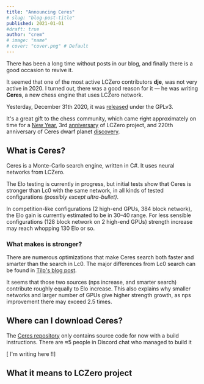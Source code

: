 ```yaml
---
title: "Announcing Ceres"
# slug: "blog-post-title"
published: 2021-01-01
#draft: true
author: "crem"
# image: "name"
# cover: "cover.png" # Default
---
```


There has been a long time without posts in our blog, and finally there is a
good occasion to revive it.

It seemed that one of the most active LCZero contributors **dje**, was not
very active in 2020. I turned out, there was a good reason for it — he was
writing **Ceres**, a new chess engine that uses LCZero network.

Yesterday, December 31th 2020, it was
[released](https://github.com/dje-dev/Ceres) under the GPLv3.

<!--more-->

It's a great gift to the chess community, which came ~~right~~ approximately on
time for a [New Year](https://www.google.com/search?q=when+is+new+year+in+2021),
3rd
[anniversary](http://www.talkchess.com/forum3/viewtopic.php?t=66280) of LCZero
project, and 220th anniversary of
Ceres dwarf planet
[discovery](https://www.jpl.nasa.gov/news/news.php?feature=4824).

## What is Ceres?

Ceres is a Monte-Carlo search engine, written in C#. It uses neural networks
from LCZero.

The Elo testing is currently in progress, but initial tests show that Ceres
is stronger than Lc0 with the same network, in all kinds of tested
configurations *(possibly except ultra-bullet)*.

In competition-like configurations (2 high-end GPUs, 384 block network), the Elo
gain is currently estimated to be in 30–40 range. For less sensible
configurations (128 block network on 2 high-end GPUs) strength increase
may reach whopping 130 Elo or so.

### What makes is stronger?

There are numerous optimizations that make Ceres search both faster and smarter
than the search in Lc0. The major differences from Lc0 search can be found
in [Tilp's blog post](https://www.themissingdocs.net/?p=874).


It seems that those two sources (nps increase, and
smarter search) contribute roughly equally to Elo increase.
This also explains why smaller networks and larger number of GPUs give higher 
strength growth, as nps improvement there may exceed 2.5 times.


## Where can I download Ceres?

The [Ceres repository](https://github.com/dje-dev/Ceres) only contains source
code for now with a build instructions.
There are ≈5 people in Discord chat who managed to build it

[ I'm writing here !!] 


## What it means to LCZero project